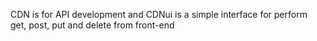 CDN is for API development
and CDNui is a simple interface for perform get, post, put and delete from front-end
